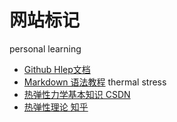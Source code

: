 # 网站标记
personal learning
* [Github Hlep文档](https://docs.github.com/cn)
* [Markdown 语法教程](https://markdown.com.cn/basic-syntax/) 
thermal stress
* [热弹性力学基本知识 CSDN](https://blog.csdn.net/hanbingchegu/article/details/108266592?ops_request_misc=%257B%2522request%255Fid%2522%253A%2522162587884516780262556660%2522%252C%2522scm%2522%253A%252220140713.130102334.pc%255Fblog.%2522%257D&request_id=162587884516780262556660&biz_id=0&utm_medium=distribute.pc_search_result.none-task-blog-2~blog~first_rank_v2~rank_v29-2-108266592.pc_v2_rank_blog_default&utm_term=%E7%83%AD%E5%BA%94%E5%8A%9B&spm=1018.2226.3001.4450)
* [热弹性理论 知乎](https://www.zhihu.com/topic/20852974/hot)
